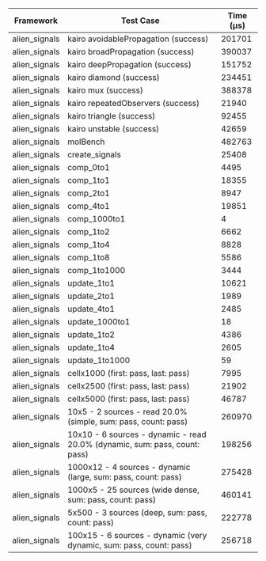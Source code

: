 | Framework | Test Case | Time (μs) |
| --- | --- | --- |
| alien_signals | kairo avoidablePropagation (success) | 201701 |
| alien_signals | kairo broadPropagation (success) | 390037 |
| alien_signals | kairo deepPropagation (success) | 151752 |
| alien_signals | kairo diamond (success) | 234451 |
| alien_signals | kairo mux (success) | 388378 |
| alien_signals | kairo repeatedObservers (success) | 21940 |
| alien_signals | kairo triangle (success) | 92455 |
| alien_signals | kairo unstable (success) | 42659 |
| alien_signals | molBench | 482763 |
| alien_signals | create_signals | 25408 |
| alien_signals | comp_0to1 | 4495 |
| alien_signals | comp_1to1 | 18355 |
| alien_signals | comp_2to1 | 8947 |
| alien_signals | comp_4to1 | 19851 |
| alien_signals | comp_1000to1 | 4 |
| alien_signals | comp_1to2 | 6662 |
| alien_signals | comp_1to4 | 8828 |
| alien_signals | comp_1to8 | 5586 |
| alien_signals | comp_1to1000 | 3444 |
| alien_signals | update_1to1 | 10621 |
| alien_signals | update_2to1 | 1989 |
| alien_signals | update_4to1 | 2485 |
| alien_signals | update_1000to1 | 18 |
| alien_signals | update_1to2 | 4386 |
| alien_signals | update_1to4 | 2605 |
| alien_signals | update_1to1000 | 59 |
| alien_signals | cellx1000 (first: pass, last: pass) | 7995 |
| alien_signals | cellx2500 (first: pass, last: pass) | 21902 |
| alien_signals | cellx5000 (first: pass, last: pass) | 46787 |
| alien_signals | 10x5 - 2 sources - read 20.0% (simple, sum: pass, count: pass) | 260970 |
| alien_signals | 10x10 - 6 sources - dynamic - read 20.0% (dynamic, sum: pass, count: pass) | 198256 |
| alien_signals | 1000x12 - 4 sources - dynamic (large, sum: pass, count: pass) | 275428 |
| alien_signals | 1000x5 - 25 sources (wide dense, sum: pass, count: pass) | 460141 |
| alien_signals | 5x500 - 3 sources (deep, sum: pass, count: pass) | 222778 |
| alien_signals | 100x15 - 6 sources - dynamic (very dynamic, sum: pass, count: pass) | 256718 |
